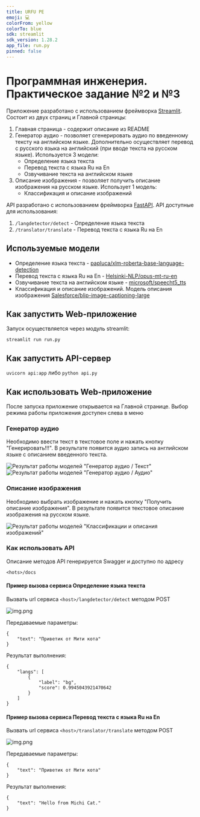 ```yaml
---
title: URFU PE
emoji: 💻
colorFrom: yellow
colorTo: blue
sdk: streamlit
sdk_version: 1.28.2
app_file: run.py
pinned: false
---
```


# Программная инженерия. Практическое задание №2 и №3

Приложение разработано с использованием фреймворка [Streamlit](https://streamlit.io/).
Состоит из двух страниц и Главной страницы:
1. Главная страница - содержит описание из README
2. Генератор аудио - позволяет сгенерировать аудио по введенному тексту на английском языке. Дополнительно осуществляет перевод с русского языка на английский (при вводе текста на русском языке). Используется 3 модели:
    - Определение языка текста
    - Перевод текста с языка Ru на En
    - Озвучивание текста на английском языке
3. Описание изображения - позволяет получить описание изображения на русском языке. Использует 1 модель:
    - Классификация и описание изображений

API разработано с использованием фреймворка [FastAPI]('https://fastapi.tiangolo.com/'). API доступные для использования:
1. ```/langdetector/detect``` - Определение языка текста
2. ```/translator/translate``` - Перевод текста с языка Ru на En

## Используемые модели
- Определение языка текста - [papluca/xlm-roberta-base-language-detection](https://huggingface.co/papluca/xlm-roberta-base-language-detection)
- Перевод текста с языка Ru на En - [Helsinki-NLP/opus-mt-ru-en](https://huggingface.co/Helsinki-NLP/opus-mt-ru-en)
- Озвучивание текста на английском языке - [microsoft/speecht5_tts](https://huggingface.co/microsoft/speecht5_tts)
- Классификация и описание изображений. Модель описания изображения [Salesforce/blip-image-captioning-large](https://huggingface.co/Salesforce/blip-image-captioning-large)

## Как запустить Web-приложение
Запуск осуществляется через модуль streamlit:
```
streamlit run run.py
```

## Как запустить API-сервер
```uvicorn api:app``` либо ```python api.py```

## Как использовать Web-приложение
После запуска приложение открывается на Главной странице. Выбор режима работы приложения доступен слева в меню

### Генератор аудио
Необходимо ввести текст в текстовое поле и нажать кнопку "Генерировать!!!". В результате появится аудио запись на английском языке с описанием введенного текста.

![Результат работы моделей "Генератор аудио / Текст"](https://raw.githubusercontent.com/kavlab/urfu_iml_2023_1_3_hw2/main/mulyavin_aa/audio_gen_image.png)
![Результат работы моделей "Генератор аудио / Аудио"](https://raw.githubusercontent.com/kavlab/urfu_iml_2023_1_3_hw2/main/kuznetsov_av/text_to_speach_image.png)

### Описание изображения
Необходимо выбрать изображение и нажать кнопку "Получить описание изображения". В результате появится текстовое описание изображения на русском языке.

![Результат работы моделей "Классификации и описания изображений"](https://raw.githubusercontent.com/kavlab/urfu_iml_2023_1_3_hw2/main/zvereva_ev/image_result.jpg)

### Как использовать API
Описание методов API генерируется Swagger и доступно по адресу
```
<hots>/docs
```

#### Пример вызова сервиса Определение языка текста
Вызвать url сервиса ```<host>/langdetector/detect``` методом POST

![img.png](https://raw.githubusercontent.com/kavlab/urfu_iml_2023_1_3_hw2/main/mulyavin_aa/PostmanLangDetect.png)

Передаваемые параметры:
```
{
    "text": "Приветик от Мити кота"
}
```

Результат выполнения:
```
{
    "langs": [
        {
            "label": "bg",
            "score": 0.9945043921470642
        }
    ]
}
```

#### Пример вызова сервиса Перевод текста с языка Ru на En
Вызвать url сервиса ```<host>/translator/translate``` методом POST

![img.png](https://raw.githubusercontent.com/kavlab/urfu_iml_2023_1_3_hw2/main/mulyavin_aa/PostmanTranslate.png)

Передаваемые параметры:
```
{
    "text": "Приветик от Мити кота"
}
```

Результат выполнения:
```
{
    "text": "Hello from Michi Cat."
}
```